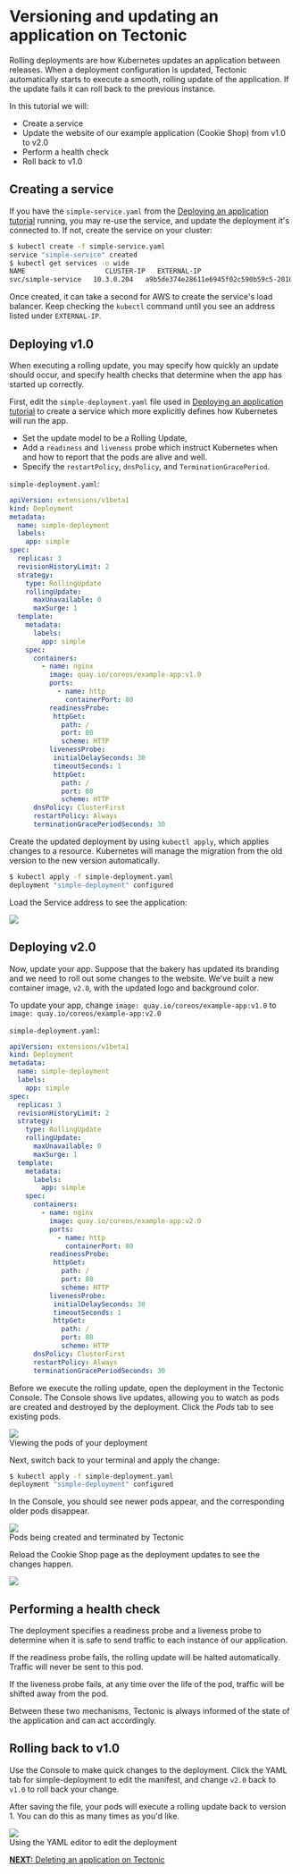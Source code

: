 # Versioning and updating an application on Tectonic

Rolling deployments are how Kubernetes updates an application between releases. When a deployment configuration is updated, Tectonic automatically starts to execute a smooth, rolling update of the application. If the update fails it can roll back to the previous instance.

In this tutorial we will:
* Create a service
* Update the website of our example application (Cookie Shop) from v1.0 to v2.0
* Perform a health check
* Roll back to v1.0

## Creating a service

If you have the `simple-service.yaml` from the [Deploying an application tutorial][first-app] running, you may re-use the service, and update the deployment it's connected to. If not, create the service on your cluster:

```sh
$ kubectl create -f simple-service.yaml
service "simple-service" created
$ kubectl get services -o wide
NAME                    CLUSTER-IP   EXTERNAL-IP                                                               PORT(S)        AGE       SELECTOR
svc/simple-service   10.3.0.204   a9b5de374e28611e6945f02c590b59c5-2010998492.us-west-2.elb.amazonaws.com   80:32567/TCP   7m        app=simple
```
Once created, it can take a second for AWS to create the service's load balancer. Keep checking the `kubectl` command until you see an address listed under `EXTERNAL-IP`.

## Deploying v1.0

When executing a rolling update, you may specify how quickly an update should occur, and specify health checks that determine when the app has started up correctly.

First, edit the `simple-deployment.yaml` file used in [Deploying an application tutorial][first-app] to create a service which more explicitly defines how Kubernetes will run the app.
* Set the update model to be a Rolling Update,
* Add a `readiness` and `liveness` probe which instruct Kubernetes when and how to report that the pods are alive and well.
* Specify the `restartPolicy`, `dnsPolicy`, and `TerminationGracePeriod`.

`simple-deployment.yaml`:

```yaml
apiVersion: extensions/v1beta1
kind: Deployment
metadata:
  name: simple-deployment
  labels:
    app: simple
spec:
  replicas: 3
  revisionHistoryLimit: 2
  strategy:
    type: RollingUpdate
    rollingUpdate:
      maxUnavailable: 0
      maxSurge: 1
  template:
    metadata:
      labels:
        app: simple
    spec:
      containers:
        - name: nginx
          image: quay.io/coreos/example-app:v1.0
          ports:
            - name: http
              containerPort: 80
          readinessProbe:
           httpGet:
             path: /
             port: 80
             scheme: HTTP
          livenessProbe:
           initialDelaySeconds: 30
           timeoutSeconds: 1
           httpGet:
             path: /
             port: 80
             scheme: HTTP
      dnsPolicy: ClusterFirst
      restartPolicy: Always
      terminationGracePeriodSeconds: 30
```

Create the updated deployment by using `kubectl apply`, which applies changes to a resource. Kubernetes will manage the migration from the old version to the new version automatically.

```sh
$ kubectl apply -f simple-deployment.yaml
deployment "simple-deployment" configured
```

Load the Service address to see the application:

<div class="row">
  <div class="col-lg-8 col-lg-offset-2 col-md-10 col-md-offset-1 col-sm-12 col-xs-12">
    <img src="../img/walkthrough/cookie-v1.png">
  </div>
</div>

## Deploying v2.0

Now, update your app. Suppose that the bakery has updated its branding and we need to roll out some changes to the website. We've built a new container image, `v2.0`, with the updated logo and background color.

To update your app, change
  `image: quay.io/coreos/example-app:v1.0`
to
  `image: quay.io/coreos/example-app:v2.0`

`simple-deployment.yaml`:

```yaml
apiVersion: extensions/v1beta1
kind: Deployment
metadata:
  name: simple-deployment
  labels:
    app: simple
spec:
  replicas: 3
  revisionHistoryLimit: 2
  strategy:
    type: RollingUpdate
    rollingUpdate:
      maxUnavailable: 0
      maxSurge: 1
  template:
    metadata:
      labels:
        app: simple
    spec:
      containers:
        - name: nginx
          image: quay.io/coreos/example-app:v2.0
          ports:
            - name: http
              containerPort: 80
          readinessProbe:
           httpGet:
             path: /
             port: 80
             scheme: HTTP
          livenessProbe:
           initialDelaySeconds: 30
           timeoutSeconds: 1
           httpGet:
             path: /
             port: 80
             scheme: HTTP
      dnsPolicy: ClusterFirst
      restartPolicy: Always
      terminationGracePeriodSeconds: 30

```

Before we execute the rolling update, open the deployment in the Tectonic Console. The Console shows live updates, allowing you to watch as pods are created and destroyed by the deployment. Click the *Pods* tab to see existing pods.

<div class="row">
  <div class="col-lg-8 col-lg-offset-2 col-md-10 col-md-offset-1 col-sm-12 col-xs-12 co-m-screenshot">
    <img src="../img/walkthrough/nginx-deploy-pods.png">
    <div class="co-m-screenshot-caption">Viewing the pods of your deployment</div>
  </div>
</div>

Next, switch back to your terminal and apply the change:

```sh
$ kubectl apply -f simple-deployment.yaml
deployment "simple-deployment" configured
```

In the Console, you should see newer pods appear, and the corresponding older pods disappear.

<div class="row">
  <div class="col-lg-8 col-lg-offset-2 col-md-10 col-md-offset-1 col-sm-12 col-xs-12 co-m-screenshot">
    <img src="../img/walkthrough/nginx-deploy-updating.png">
    <div class="co-m-screenshot-caption">Pods being created and terminated by Tectonic</div>
  </div>
</div>

Reload the Cookie Shop page as the deployment updates to see the changes happen.

<div class="row">
  <div class="col-lg-8 col-lg-offset-2 col-md-10 col-md-offset-1 col-sm-12 col-xs-12">
    <img src="../img/walkthrough/cookie-v2.png">
  </div>
</div>

## Performing a health check

The deployment specifies a readiness probe and a liveness probe to determine when it is safe to send traffic to each instance of our application.

If the readiness probe fails, the rolling update will be halted automatically. Traffic will never be sent to this pod.

If the liveness probe fails, at any time over the life of the pod, traffic will be shifted away from the pod.

Between these two mechanisms, Tectonic is always informed of the state of the application and can act accordingly.

## Rolling back to v1.0

Use the Console to make quick changes to the deployment. Click the YAML tab for simple-deployment to edit the manifest, and change `v2.0` back to `v1.0` to roll back your change.

After saving the file, your pods will execute a rolling update back to version 1. You can do this as many times as you'd like.

<div class="row">
  <div class="col-lg-8 col-lg-offset-2 col-md-10 col-md-offset-1 col-sm-12 col-xs-12 co-m-screenshot">
    <img src="../img/walkthrough/nginx-deploy-yml.png">
    <div class="co-m-screenshot-caption">Using the YAML editor to edit the deployment</div>
  </div>
</div>


[**NEXT:** Deleting an application on Tectonic][deleting-deployment]

[yaml-edit-service]: ../img/walkthrough/yaml-edit-service.png
[first-app]: first-app.md#deploy-a-simple-app
[k8s-deployments]: https://kubernetes.io/docs/user-guide/deployments/
[k8s-rolling-updates]: https://kubernetes.io/docs/user-guide/rolling-updates/
[deleting-deployment]: deleting-deployment.md
